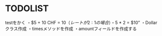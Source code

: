 # TODOLIST

testをかく
・$5 + 10 CHF = $10（レートが2:1の場合）
・$5 * 2 = $10”
・Dollarクラス作成
・timesメソッドを作成
・amountフィールドを作成する
